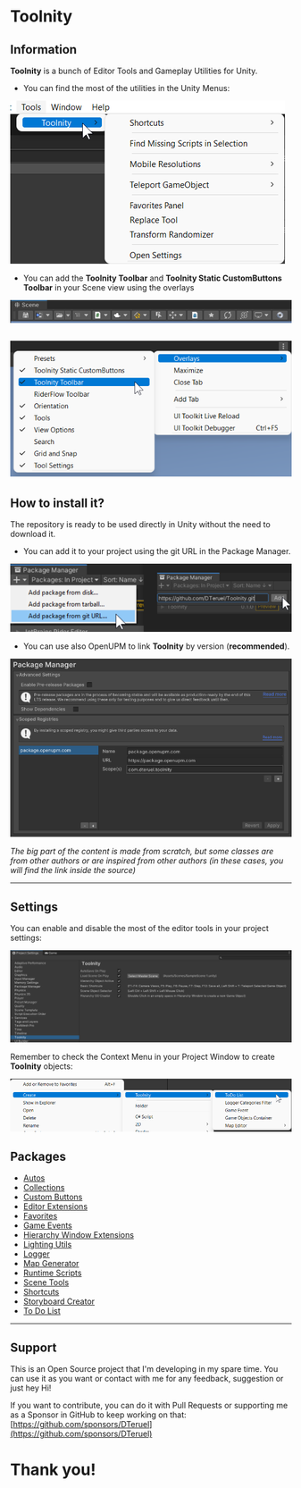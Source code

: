 
# Toolnity

## Information
**Toolnity** is a bunch of Editor Tools and Gameplay Utilities for Unity.

* You can find the most of the utilities in the Unity Menus:

![Tools](.readme/Tools.png)

* You can add the **Toolnity Toolbar** and **Toolnity Static CustomButtons Toolbar** in your Scene view using the overlays

![Toolbar](.readme/SceneToolbar.png)

![Scene Overlay](.readme/SceneOverlay.png)
--------------------------------

## How to install it?
The repository is ready to be used directly in Unity without the need to download it. 

* You can add it to your project using the git URL in the Package Manager.

![PackageManager](.readme/PackageManager.png)

* You can use also OpenUPM to link **Toolnity** by version (**recommended**).

![ScopedRegistries](.readme/ScopedRegistries.png)

 *The big part of the content is made from scratch, but some classes are from other authors or are inspired from other authors (in these cases, you will find the link inside the source)* 

--------------------------------

## Settings
You can enable and disable the most of the editor tools in your project settings:

![Project Settings](.readme/ProjectSettings.png) 

Remember to check the Context Menu in your Project Window to create **Toolnity** objects:

![Project Context Menu](.readme/ProjectContextMenu.png)

## Packages

* [Autos](/Packages/Toolnity%20-%20Autos)
* [Collections](/Packages/Toolnity%20-%20Collections)
* [Custom Buttons](/Packages/Toolnity%20-%20Custom%20Buttons)
* [Editor Extensions](/Packages/Toolnity%20-%20Editor%20Extensions)
* [Favorites](/Packages/Toolnity%20-%20Favorites)
* [Game Events](/Packages/Toolnity%20-%20Game%20Events)
* [Hierarchy Window Extensions](/Packages/Toolnity%20-%20Hierarchy%20Window%20Extensions)
* [Lighting Utils](/Packages/Toolnity%20-%20Lighting%20Utils)
* [Logger](/Packages/Toolnity%20-%20Logger)
* [Map Generator](/Packages/Toolnity%20-%20Map%20Generator)
* [Runtime Scripts](/Packages/Toolnity%20-%20Runtime%20Scripts)
* [Scene Tools](/Packages/Toolnity%20-%20Scene%20Tools)
* [Shortcuts](/Packages/Toolnity%20-%20Shortcuts)
* [Storyboard Creator](/Packages/Toolnity%20-%20Storyboard%20Creator)
* [To Do List](/Packages/Toolnity%20-%20To%20Do%20List)



--------------------------------

## Support
This is an Open Source project that I'm developing in my spare time.
You can use it as you want or contact with me for any feedback, suggestion or just hey Hi!

If you want to contribute, you can do it with Pull Requests or supporting me as a Sponsor in GitHub to keep working on that:
[https://github.com/sponsors/DTeruel](https://github.com/sponsors/DTeruel)

# Thank you!
